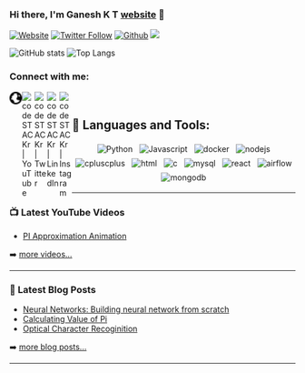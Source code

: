 ### Hi there, I'm Ganesh K T [website] 👋

 

[![Website](https://img.shields.io/badge/cosmicdepth-coding-orange)](https://epoweriotatheta.netlify.app/)
[![Twitter Follow](https://img.shields.io/badge/LinkedIn-0077B5)](https://www.linkedin.com/in/ganeshkt/)
[![Github](https://img.shields.io/github/followers/CharalambosIoannou?label=Follow&style=social)](https://github.com/ganesh0211)
![](https://visitor-badge.laobi.icu/badge?page_id=ganesh0211.ganesh0211)

 


![GitHub stats](https://github-readme-stats.vercel.app/api?username=Aarif1430&show_icons=true&theme=gruvbox)
![Top Langs](https://github-readme-stats.vercel.app/api/top-langs/?username=Aarif1430&theme=gruvbox)

 

 

### Connect with me:

 

[<img align="left" alt="codeSTACKr.com" width="22px" src="https://raw.githubusercontent.com/iconic/open-iconic/master/svg/globe.svg" />][website]
[<img align="left" alt="codeSTACKr | YouTube" width="22px" background-color="#C52F30" src="https://cdn.jsdelivr.net/npm/simple-icons@v3/icons/youtube.svg" />][youtube]
[<img align="left" alt="codeSTACKr | Twitter" width="22px" src="https://cdn.jsdelivr.net/npm/simple-icons@v3/icons/twitter.svg" />][twitter]
[<img align="left" alt="codeSTACKr | LinkedIn" width="22px" src="https://cdn.jsdelivr.net/npm/simple-icons@v3/icons/linkedin.svg" />][linkedin]
[<img align="left" alt="codeSTACKr | Instagram" width="22px" src="https://cdn.jsdelivr.net/npm/simple-icons@v3/icons/instagram.svg" />][instagram]

 

<br />

 


## 🧰 Languages and Tools:
<p align="center">
<img onclick="#" src="https://raw.githubusercontent.com/Aarif1430/stack-icons/master/logos/python.svg" alt="Python" height="40" style="vertical-align:top; margin:4px">
<img src="https://raw.githubusercontent.com/Aarif1430/stack-icons/master/logos/javascript.svg" alt="Javascript" height="40" style="vertical-align:top; margin:4px">

 

 <img src="https://raw.githubusercontent.com/Aarif1430/stack-icons/master/logos/docker.svg" alt="docker" height="40" style="vertical-align:top; margin:4px">
 <img src="https://raw.githubusercontent.com/Aarif1430/stack-icons/master/logos/nodejs.svg" alt="nodejs" height="40" style="vertical-align:top; margin:4px">
 <img src="https://raw.githubusercontent.com/Aarif1430/stack-icons/master/logos/c-plusplus.svg" alt="cpluscplus" height="40" style="vertical-align:top; margin:4px">
 <img src="https://raw.githubusercontent.com/Aarif1430/stack-icons/master/logos/html-5.svg" alt="html" height="40" style="vertical-align:top; margin:4px">
 <img src="https://raw.githubusercontent.com/Aarif1430/stack-icons/master/logos/c.svg" alt="c" height="40" style="vertical-align:top; margin:4px">
 <img src="https://raw.githubusercontent.com/Aarif1430/stack-icons/master/logos/mysql.svg" alt="mysql" height="40" style="vertical-align:top; margin:4px">
 <img src="https://raw.githubusercontent.com/Aarif1430/stack-icons/master/logos/react.svg" alt="react" height="40" style="vertical-align:top; margin:4px">
 <img src="https://raw.githubusercontent.com/Aarif1430/stack-icons/master/logos/airflow.svg" alt="airflow" height="40" style="vertical-align:top; margin:4px">
 <img src="https://raw.githubusercontent.com/Aarif1430/stack-icons/master/logos/mongodb.svg" alt="mongodb" height="40" style="vertical-align:top; margin:4px">
</p>

 

---

 

### 📺 Latest YouTube Videos

 

<!-- YOUTUBE:START -->
- [PI Approximation Animation](https://www.youtube.com/watch?v=z77q6ZqtNA0)
<!-- YOUTUBE:END -->

 

➡️ [more videos...](https://www.youtube.com/channel/UCfvNKCSgWbxvgSBXX1Yvorw?view_as=subscriber)

 

---

 

### 📕 Latest Blog Posts

 

<!-- BLOG-POST-LIST:START -->
- [Neural Networks: Building neural network from scratch](https://epoweriotatheta.netlify.app/blog/basics_of_neural_networks/)
- [Calculating Value of Pi](https://epoweriotatheta.netlify.app/blog/approximate_pi/)
- [Optical Character Recoginition](https://epoweriotatheta.netlify.app/blog/python_ocr/)
<!-- BLOG-POST-LIST:END -->

 

➡️ [more blog posts...](https://epoweriotatheta.netlify.app/)

 

---

 

[website]: https://epoweriotatheta.netlify.app/
[twitter]: https://twitter.com/MalikAarif1430
[youtube]: https://www.youtube.com/channel/UCfvNKCSgWbxvgSBXX1Yvorw?view_as=subscriber
[instagram]: https://www.instagram.com/aarifmalik1430/?hl=en
[linkedin]: https://www.linkedin.com/in/maarif1430/
[gruvbox]: https://github-readme-stats.vercel.app/api?username=Aarif1430&show_icons=true&hide=contribs,prs&cache_seconds=86400&theme=gruvbox
